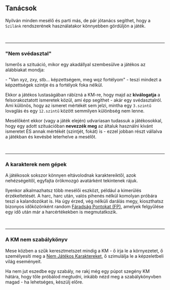 ## Tanácsok

Nyilván minden mesélő és parti más, de pár jótanács segíthet, hogy a `Szilánk` rendszerének használatakor könnyebben gördüljön a játék.

<br />

---
### "Nem svédasztal"

Ismerős a szituáció, mikor egy akadállyal szembesülve a játékos az alábbiakat mondja:

\- "Van xyz, zxy, stb... képzettségem, meg wqz fortélyom" - teszi mindezt a képzettségek szintje és a fortélyok foka nélkül.

Ekkor a játékos lustaságában rábízná a KM-re, hogy majd az **kiválogatja** a felsorakoztatott ismeretek közül, ami épp segíthet - akár egy svédasztalról. Ami különös, hogy az ismeret mértékét sem jelzi, mintha egy `3.szintű` lovaglás és egy `12.szintű` között semmilyen különbség nem lenne.

Mesélőként ekkor (vagy a játék elején) udvariasan tudassuk a játékosokkal, hogy egy adott szituációban **nevezzék meg** az általuk használni kívánt ismeretet ÉS annak mértékét (szintjét, fokát) is - ezzel jobban részt vállalva a játékban és kevésbé leterhelve a mesélőt.

<br />

---
### A karakterek nem gépek

A játékosok sokszor könnyen eltávolodnak karaktereiktől, azok nehézségeitől, egyfajta örökmozgó avatárként tekintenek rájuk.

Ilyenkor alkalmazhatsz több mesélői eszközt, például a kimerülés érzékeltetését. A harc, harc után, valós pihenés nélkül komolyan próbára teszi a kalandozókat is. Ha úgy érzed, vég nélküli darálás megy, kioszthatsz bizonyos időközönként random [Fáradság Pontokat (FP)](061_02_faradsag_pont.md), amelyek felgyűlése egy idő után már a harcértékekben is megmutatkozik.

<br />

---
### A KM nem szabálykönyv

Mese közben a szűk keresztmetszet mindig a KM - ő írja le a környezetet, ő személyesíti meg a [Nem Játékos Karaktereket](019_njk.md), ő szimulálja le a képzeletbeli világ eseményeit.

Ha nem jut eszedbe egy szabály, ne rakj még egy púpot szegény KM hátára, hogy tőle próbálod megtudni, inkább nézd meg a szabálykönyvben magad - ha lehetséges, készülj előre.
